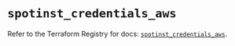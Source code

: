# `spotinst_credentials_aws`

Refer to the Terraform Registry for docs: [`spotinst_credentials_aws`](https://registry.terraform.io/providers/spotinst/spotinst/1.180.2/docs/resources/credentials_aws).
